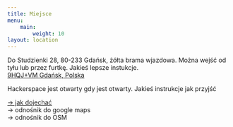 ```yaml
---
title: Miejsce
menu:
    main:
        weight: 10
layout: location
---
```


Do Studzienki 28, 80-233 Gdańsk, żółta brama wjazdowa. Można wejść od tyłu lub przez furtkę. Jakieś lepsze instukcje.  
[9HQJ+VM Gdańsk, Polska](https://plus.codes/UPDATEME)

Hackerspace jest otwarty gdy jest otwarty. Jakieś instrukcje jak przyjść

[-> jak dojechać](/commute)  
-> odnośnik do google maps  
-> odnośnik do OSM  

